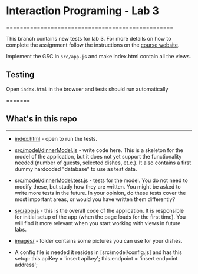 # Interaction Programing - Lab 3
=================================================

This branch contains new tests for lab 3. For more details on how to complete the assignment follow the instructions on the [course website](https://www.kth.se/social/course/DH2642).

Implement the GSC in `src/app.js` and make index.html contain all the views.

## Testing

Open `index.html` in the browser and tests should run automatically


=======
## What's in this repo
-----

* [index.html](/index.html) - open to run the tests.
* [src/model/dinnerModel.js](/src/model/dinnerModel.js) - write code here. This is a skeleton for the model of the application, but it does not yet support the functionality needed (number of guests, selected dishes, et.c.). It also contains a first dummy hardcoded "database" to use as test data.
* [src/model/dinnerModel.test.js](/src/model/dinnerModel.test.js) - tests for the model. You do not need to modify these, but study how they are written. You might be asked to write more tests in the future. In your opinion, do these tests cover the most important areas, or would you have written them differently?

* [src/app.js](/src/app.js) - this is the overall code of the application. It is responsible for initial setup of the app (when the page loads for the first time). You will find it more relevant when you start working with views in future labs.
* [images/](/images) - folder contains some pictures you can use for your dishes.

* A config file is needed it resides in [src/model/config.js] and has this setup:
this.apiKey = 'insert apikey';
this.endpoint = 'insert endpoint address';
